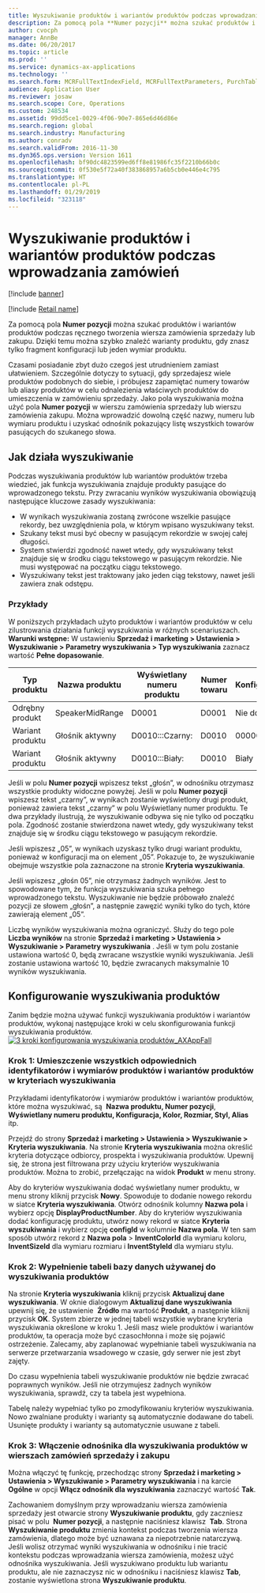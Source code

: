 ```yaml
---
title: Wyszukiwanie produktów i wariantów produktów podczas wprowadzania zamówień
description: Za pomocą pola **Numer pozycji** można szukać produktów i wariantów produktów podczas ręcznego tworzenia wiersza zamówienia sprzedaży lub zakupu. Dzięki temu można szybko znaleźć warianty produktu, gdy znasz tylko fragment konfiguracji lub jeden wymiar produktu.
author: cvocph
manager: AnnBe
ms.date: 06/20/2017
ms.topic: article
ms.prod: ''
ms.service: dynamics-ax-applications
ms.technology: ''
ms.search.form: MCRFullTextIndexField, MCRFullTextParameters, PurchTable, SalesTable
audience: Application User
ms.reviewer: josaw
ms.search.scope: Core, Operations
ms.custom: 248534
ms.assetid: 99dd5ce1-0029-4f06-90e7-865e6d46d86e
ms.search.region: global
ms.search.industry: Manufacturing
ms.author: conradv
ms.search.validFrom: 2016-11-30
ms.dyn365.ops.version: Version 1611
ms.openlocfilehash: bf90dc4823599ed6ff8e81986fc35f2210b66b0c
ms.sourcegitcommit: 0f530e5f72a40f383868957a6b5cb0e446e4c795
ms.translationtype: HT
ms.contentlocale: pl-PL
ms.lasthandoff: 01/29/2019
ms.locfileid: "323118"
---
```

# <a name="search-for-products-and-product-variants-during-order-entry"></a>Wyszukiwanie produktów i wariantów produktów podczas wprowadzania zamówień

[!include [banner](../includes/banner.md)]

[!include [Retail name](../includes/retail-name.md)]

Za pomocą pola **Numer pozycji** można szukać produktów i wariantów produktów podczas ręcznego tworzenia wiersza zamówienia sprzedaży lub zakupu.  Dzięki temu można szybko znaleźć warianty produktu, gdy znasz tylko fragment konfiguracji lub jeden wymiar produktu.

Czasami posiadanie zbyt dużo czegoś jest utrudnieniem zamiast ułatwieniem. Szczególnie dotyczy to sytuacji, gdy sprzedajesz wiele produktów podobnych do siebie, i próbujesz zapamiętać numery towarów lub aliasy produktów w celu odnalezienia właściwych produktów do umieszczenia w zamówieniu sprzedaży. Jako pola wyszukiwania można użyć pola **Numer pozycji** w wierszu zamówienia sprzedaży lub wierszu zamówienia zakupu. Można wprowadzić dowolną część nazwy, numeru lub wymiaru produktu i uzyskać odnośnik pokazujący listę wszystkich towarów pasujących do szukanego słowa.

## <a name="how-searchworks"></a>Jak działa wyszukiwanie
Podczas wyszukiwania produktów lub wariantów produktów trzeba wiedzieć, jak funkcja wyszukiwania znajduje produkty pasujące do wprowadzonego tekstu. Przy zwracaniu wyników wyszukiwania obowiązują następujące kluczowe zasady wyszukiwania:

-   W wynikach wyszukiwania zostaną zwrócone wszelkie pasujące rekordy, bez uwzględnienia pola, w którym wpisano wyszukiwany tekst.
-   Szukany tekst musi być obecny w pasującym rekordzie w swojej całej długości.
-   System stwierdzi zgodność nawet wtedy, gdy wyszukiwany tekst znajduje się w środku ciągu tekstowego w pasującym rekordzie. Nie musi występować na początku ciągu tekstowego.
-   Wyszukiwany tekst jest traktowany jako jeden ciąg tekstowy, nawet jeśli zawiera znak odstępu.

### <a name="examples"></a>Przykłady

W poniższych przykładach użyto produktów i wariantów produktów w celu zilustrowania działania funkcji wyszukiwania w różnych scenariuszach. **Warunki wstępne:** W ustawieniu **Sprzedaż i marketing &gt; Ustawienia &gt; Wyszukiwanie &gt; Parametry wyszukiwania &gt; Typ wyszukiwania** zaznacz wartość **Pełne dopasowanie**.

| Typ produktu     | Nazwa produktu    | Wyświetlany numeru produktu | Numer towaru | Konfiguracja |
|------------------|-----------------|------------------------|-------------|---------------|
| Odrębny produkt | SpeakerMidRange | D0001                  | D0001       | Nie dotyczy            |
| Wariant produktu  | Głośnik aktywny  | D0010:::Czarny:         | D0010       | 000005        |
| Wariant produktu  | Głośnik aktywny  | D0010:::Biały:         | D0010       | Biały         |

Jeśli w polu **Numer pozycji** wpiszesz tekst „głośn”, w odnośniku otrzymasz wszystkie produkty widoczne powyżej. Jeśli w polu **Numer pozycji** wpiszesz tekst „czarny”, w wynikach zostanie wyświetlony drugi produkt, ponieważ zawiera tekst „czarny” w polu Wyświetlany numer produktu. Te dwa przykłady ilustrują, że wyszukiwanie odbywa się nie tylko od początku pola. Zgodność zostanie stwierdzona nawet wtedy, gdy wyszukiwany tekst znajduje się w środku ciągu tekstowego w pasującym rekordzie.  

Jeśli wpiszesz „05”, w wynikach uzyskasz tylko drugi wariant produktu, ponieważ w konfiguracji ma on element „05”. Pokazuje to, że wyszukiwanie obejmuje wszystkie pola zaznaczone na stronie **Kryteria wyszukiwania**.  

Jeśli wpiszesz „głośn 05”, nie otrzymasz żadnych wyników. Jest to spowodowane tym, że funkcja wyszukiwania szuka pełnego wprowadzonego tekstu. Wyszukiwanie nie będzie próbowało znaleźć pozycji ze słowem „głośn”, a następnie zawęzić wyniki tylko do tych, które zawierają element „05”.  

Liczbę wyników wyszukiwania można ograniczyć. Służy do tego pole **Liczba wyników** na stronie **Sprzedaż i marketing &gt; Ustawienia &gt; Wyszukiwanie &gt; Parametry wyszukiwania** . Jeśli w tym polu zostanie ustawiona wartość 0, będą zwracane wszystkie wyniki wyszukiwania. Jeśli zostanie ustawiona wartość 10, będzie zwracanych maksymalnie 10 wyników wyszukiwania.

## <a name="configure-the-productsearch"></a>Konfigurowanie wyszukiwania produktów
Zanim będzie można używać funkcji wyszukiwania produktów i wariantów produktów, wykonaj następujące kroki w celu skonfigurowania funkcji wyszukiwania produktów. [![3 kroki konfigurowania wyszukiwania produktów\_AXAppFall](./media/3-steps-to-configure-product-search_axappfall.png)](./media/3-steps-to-configure-product-search_axappfall.png)

### <a name="step-1include-all-the-relevant-product-and-product-variant-identifiers-and-dimensions-in-the-search-criteria"></a>Krok 1: Umieszczenie wszystkich odpowiednich identyfikatorów i wymiarów produktów i wariantów produktów w kryteriach wyszukiwania

Przykładami identyfikatorów i wymiarów produktów i wariantów produktów, które można wyszukiwać, są  **Nazwa produktu, Numer pozycji**, **Wyświetlany numeru produktu, Konfiguracja, Kolor, Rozmiar, Styl, Alias** itp.  

Przejdź do strony **Sprzedaż i marketing &gt; Ustawienia &gt; Wyszukiwanie &gt; Kryteria wyszukiwania**. Na stronie **Kryteria wyszukiwania** można określić kryteria dotyczące odbiorcy, prospekta i wyszukiwania produktów. Upewnij się, że strona jest filtrowana przy użyciu kryteriów wyszukiwania produktów. Można to zrobić, przełączając na widok **Produkt** w menu strony.  

Aby do kryteriów wyszukiwania dodać wyświetlany numer produktu, w menu strony kliknij przycisk **Nowy**. Spowoduje to dodanie nowego rekordu w siatce **Kryteria wyszukiwania**. Otwórz odnośnik kolumny **Nazwa pola** i wybierz opcję **DisplayProductNumber**. Aby do kryteriów wyszukiwania dodać konfigurację produktu, utwórz nowy rekord w siatce **Kryteria wyszukiwania** i wybierz opcję **configId** w kolumnie **Nazwa pola**. W ten sam sposób utwórz rekord z **Nazwa pola** > **InventColorId** dla wymiaru koloru, **InventSizeId** dla wymiaru rozmiaru i **InventStyleId** dla wymiaru stylu.

### <a name="step-2-populate-the-database-table-that-is-used-for-product-search"></a>Krok 2: Wypełnienie tabeli bazy danych używanej do wyszukiwania produktów

Na stronie **Kryteria wyszukiwania** kliknij przycisk **Aktualizuj dane wyszukiwania**. W oknie dialogowym **Aktualizuj dane wyszukiwania** upewnij się, że ustawienie  **Źródło** ma wartość **Produkt**, a następnie kliknij przycisk **OK**. System zbierze w jednej tabeli wszystkie wybrane kryteria wyszukiwania określone w kroku 1. Jeśli masz wiele produktów i wariantów produktów, ta operacja może być czasochłonna i może się pojawić ostrzeżenie. Zalecamy, aby zaplanować wypełnianie tabeli wyszukiwania na serwerze przetwarzania wsadowego w czasie, gdy serwer nie jest zbyt zajęty.  

Do czasu wypełnienia tabeli wyszukiwanie produktów nie będzie zwracać poprawnych wyników. Jeśli nie otrzymujesz żadnych wyników wyszukiwania, sprawdź, czy ta tabela jest wypełniona.  

Tabelę należy wypełniać tylko po zmodyfikowaniu kryteriów wyszukiwania. Nowo zwalniane produkty i warianty są automatycznie dodawane do tabeli. Usunięte produkty i warianty są automatycznie usuwane z tabeli.

### <a name="step-3-enable-the-lookup-for-product-search-on-sales-and-purchase-order-lines"></a>Krok 3: Włączenie odnośnika dla wyszukiwania produktów w wierszach zamówień sprzedaży i zakupu

Można włączyć tę funkcję, przechodząc strony **Sprzedaż i marketing &gt; Ustawienia &gt; Wyszukiwanie &gt; Parametry wyszukiwania** i na karcie **Ogólne** w opcji **Włącz odnośnik dla wyszukiwania** zaznaczyć wartość **Tak**.  

Zachowaniem domyślnym przy wprowadzaniu wiersza zamówienia sprzedaży jest otwarcie strony **Wyszukiwanie produktu**, gdy zaczniesz pisać w polu  **Numer pozycji**, a następnie naciśniesz klawisz  **Tab**. Strona **Wyszukiwanie produktu** zmienia kontekst podczas tworzenia wiersza zamówienia, dlatego może być uznawana za niepotrzebnie natarczywą. Jeśli wolisz otrzymać wyniki wyszukiwania w odnośniku i nie tracić kontekstu podczas wprowadzania wiersza zamówienia, możesz użyć odnośnika wyszukiwania. Jeśli wyszukiwano produktu lub wariantu produktu, ale nie zaznaczysz nic w odnośniku i naciśniesz klawisz **Tab**, zostanie wyświetlona strona **Wyszukiwanie produktu**.



